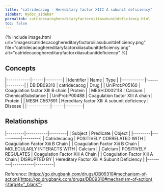 ```yaml
---
title: "catridecacog - Hereditary factor XIII A subunit deficiency"
sidebar: mydoc_sidebar
permalink: catridecacoghereditaryfactorxiiiasubunitdeficiency.html
toc: false 
---
```


{% include image.html url="images/catridecacoghereditaryfactorxiiiasubunitdeficiency.png" file="catridecacoghereditaryfactorxiiiasubunitdeficiency.png" alt="catridecacoghereditaryfactorxiiiasubunitdeficiency" %}

## Concepts

|------------|------|---------|
| Identifier | Name | Type    |
|------------|------|---------|
| DB:DB09310 | catridecacog | Drug |
| UniProt:P05160 | Coagulation factor XIII B chain | Protein |
| MESH:D002118 | Calcium | ChemicalSubstance |
| UniProt:P00488 | Coagulation factor XIII A chain | Protein |
| MESH:C567691 | Hereditary factor XIII A subunit deficiency | Disease |
|------------|------|---------|

## Relationships

|---------|-----------|---------|
| Subject | Predicate | Object  |
|---------|-----------|---------|
| Catridecacog | POSITIVELY CORRELATED WITH | Coagulation Factor Xiii B Chain |
| Coagulation Factor Xiii B Chain | MOLECULARLY INTERACTS WITH | Calcium |
| Calcium | POSITIVELY REGULATES | Coagulation Factor Xiii A Chain |
| Coagulation Factor Xiii A Chain | DISRUPTED BY | Hereditary Factor Xiii A Subunit Deficiency |
|---------|-----------|---------|

Reference: [https://go.drugbank.com/drugs/DB09310#mechanism-of-action](https://go.drugbank.com/drugs/DB09310#mechanism-of-action){:target="_blank"}